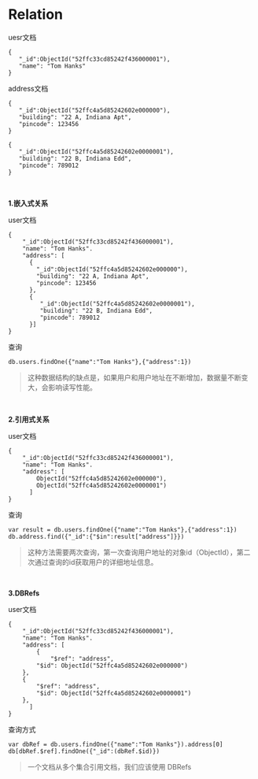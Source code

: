 # Relation


uesr文档

```
{
   "_id":ObjectId("52ffc33cd85242f436000001"),
   "name": "Tom Hanks"
}
```

address文档

```
{
   "_id":ObjectId("52ffc4a5d85242602e000000"),
   "building": "22 A, Indiana Apt",
   "pincode": 123456
} 

{
   "_id":ObjectId("52ffc4a5d85242602e0000001"),
   "building": "22 B, Indiana Edd",
   "pincode": 789012
}
```

<br/>

**1.嵌入式关系**

user文档

```
{
    "_id":ObjectId("52ffc33cd85242f436000001"),
    "name": "Tom Hanks".
    "address": [
      {
        "_id":ObjectId("52ffc4a5d85242602e000000"),
        "building": "22 A, Indiana Apt",
        "pincode": 123456
      },
      {
         "_id":ObjectId("52ffc4a5d85242602e0000001"),
         "building": "22 B, Indiana Edd",
         "pincode": 789012
      }]
} 
```

查询

```
db.users.findOne({"name":"Tom Hanks"},{"address":1})
```

>这种数据结构的缺点是，如果用户和用户地址在不断增加，数据量不断变大，会影响读写性能。

<br/>

**2.引用式关系**

user文档

```
{
    "_id":ObjectId("52ffc33cd85242f436000001"),
    "name": "Tom Hanks".
    "address": [
     	ObjectId("52ffc4a5d85242602e000000"),
     	ObjectId("52ffc4a5d85242602e0000001")
      ]
} 
```

查询

```
var result = db.users.findOne({"name":"Tom Hanks"},{"address":1})
db.address.find({"_id":{"$in":result["address"]}})
```

>这种方法需要两次查询，第一次查询用户地址的对象id（ObjectId），第二次通过查询的id获取用户的详细地址信息。

<br/>

**3.DBRefs**

user文档

```
{
    "_id":ObjectId("52ffc33cd85242f436000001"),
    "name": "Tom Hanks".
    "address": [
     	{
     		"$ref": "address",
	  	"$id": ObjectId("52ffc4a5d85242602e000000")
  	},
   	{
   		"$ref": "address",
	   	"$id": ObjectId("52ffc4a5d85242602e0000001")
	},
      ]
} 
```

查询方式

```
var dbRef = db.users.findOne({"name":"Tom Hanks"}).address[0]
db[dbRef.$ref].findOne({"_id":(dbRef.$id)})
```

>一个文档从多个集合引用文档，我们应该使用 DBRefs